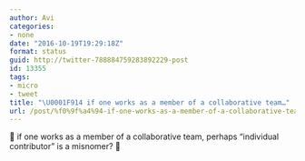 ```yaml
---
author: Avi
categories:
- none
date: "2016-10-19T19:29:18Z"
format: status
guid: http://twitter-788884759283892229-post
id: 13355
tags:
- micro
- tweet
title: "\U0001F914 if one works as a member of a collaborative team…"
url: /post/%f0%9f%a4%94-if-one-works-as-a-member-of-a-collaborative-team/
---
```

🤔 if one works as a member of a collaborative team, perhaps “individual contributor” is a misnomer? 🤔
